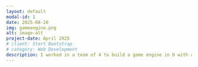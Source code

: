 ```yaml
---
layout: default
modal-id: 1
date: 2025-08-20
img: gameengine.png
alt: image-alt
project-date: April 2025
# client: Start Bootstrap
# category: Web Development
description: I worked in a team of 4 to build a game engine in D with a resource manager, audio manager, scene loader, and components for animation, text, physics, scripts, and sprites. We built a maze-chase game using the engine that contains a GUI tile map editor written in Python. The editor allows users to draw and save custom 2D scenes. We also created a website to showcase the engine, game, tile editor, and documentation.
---
```

